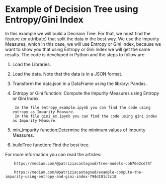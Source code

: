 # Example of Decision Tree using Entropy/Gini Index
In this example we will build a Decision Tree. For that, we must find the feature (or attribute) that split the data in the best way. We use the Impurity Measures, which in this case, we will use Entropy or Gini Index, because we want to show you that using Entropy or Gini Index we will get the same results.
The code is developed in Python and the steps to follow are:

1)  Load the Libraries.

2)  Load the data. Note that the data is in a JSON format.

3) Transform the data.json in a DataFrame using the library: Pandas.

4) Entropy or Gini function: Compute the Impurity Measures using Entropy or Gini Index. 

        In the file entropy_example.ipynb you can find the code using entropy as Impurity Measure.
        In the file gini_ex.ipynb you can find the code using gini index as Impurity Measure.

5) min_impurity function:Determine the minimum values of Impurity Measures.

6) buildTree function: Find the best tree.

For more information you can read the articles:


        https://medium.com/@patriziacastagnod/tree-models-cb676e2cd74f
        
        https://medium.com/@patriziacastagnod/example-compute-the-impurity-using-entropy-and-gini-index-794d101c2c18
